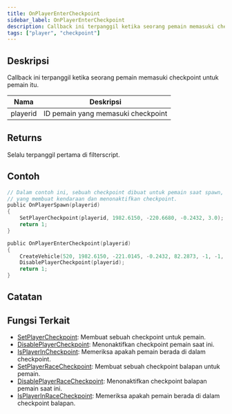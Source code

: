 ```yaml
---
title: OnPlayerEnterCheckpoint
sidebar_label: OnPlayerEnterCheckpoint
description: Callback ini terpanggil ketika seorang pemain memasuki checkpoint untuk pemain itu.
tags: ["player", "checkpoint"]
---
```


## Deskripsi

Callback ini terpanggil ketika seorang pemain memasuki checkpoint untuk pemain itu.

| Nama     | Deskripsi                          |
| -------- | ---------------------------------- |
| playerid | ID pemain yang memasuki checkpoint |

## Returns

Selalu terpanggil pertama di filterscript.

## Contoh

```c
// Dalam contoh ini, sebuah checkpoint dibuat untuk pemain saat spawn,
// yang membuat kendaraan dan menonaktifkan checkpoint.
public OnPlayerSpawn(playerid)
{
    SetPlayerCheckpoint(playerid, 1982.6150, -220.6680, -0.2432, 3.0);
    return 1;
}

public OnPlayerEnterCheckpoint(playerid)
{
    CreateVehicle(520, 1982.6150, -221.0145, -0.2432, 82.2873, -1, -1, 60000);
    DisablePlayerCheckpoint(playerid);
    return 1;
}
```

## Catatan

<TipNPCCallbacks />

## Fungsi Terkait

- [SetPlayerCheckpoint](../functions/SetPlayerCheckpoint): Membuat sebuah checkpoint untuk pemain.
- [DisablePlayerCheckpoint](../functions/DisablePlayerCheckpoint): Menonaktifkan checkpoint pemain saat ini.
- [IsPlayerInCheckpoint](../functions/IsPlayerInRaceCheckpoint): Memeriksa apakah pemain berada di dalam checkpoint.
- [SetPlayerRaceCheckpoint](../functions/SetPlayerRaceCheckpoint): Membuat sebuah checkpoint balapan untuk pemain.
- [DisablePlayerRaceCheckpoint](../functions/DisablePlayerRaceCheckpoint): Menonaktifkan checkpoint balapan pemain saat ini.
- [IsPlayerInRaceCheckpoint](../functions/IsPlayerInRaceCheckpoint): Memeriksa apakah pemain berada di dalam checkpoint balapan.
